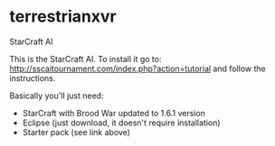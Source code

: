 terrestrianxvr
==============

StarCraft AI


This is the StarCraft AI. To install it go to:
http://sscaitournament.com/index.php?action=tutorial
and follow the instructions. 

Basically you'll just need:
- StarCraft with Brood War updated to 1.6.1 version
- Eclipse (just download, it doesn't require installation)
- Starter pack (see link above)
